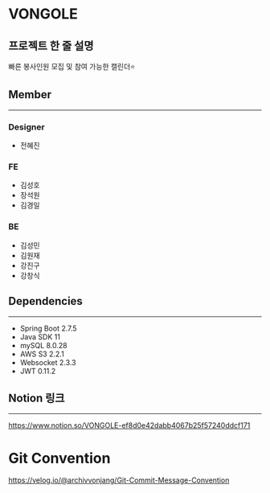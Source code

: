 # VONGOLE

##  프로젝트 한 줄 설명
빠른 봉사인원 모집 및 참여 가능한 캘린더⭐

## Member
-----------
### Designer
- 전혜진

### FE
- 김성호
- 장석원
- 김경일

### BE
- 김성민
- 김원재
- 강진구
- 강창식

##  Dependencies
-----------------
- Spring Boot 2.7.5
- Java SDK 11
- mySQL 8.0.28
- AWS S3 2.2.1
- Websocket 2.3.3
- JWT 0.11.2

## Notion 링크
---------------
https://www.notion.so/VONGOLE-ef8d0e42dabb4067b25f57240ddcf171


# Git Convention
https://velog.io/@archivvonjang/Git-Commit-Message-Convention
